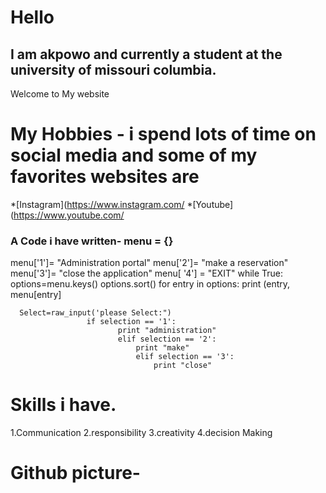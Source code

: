 # Hello
## I am akpowo and currently a student at the university of missouri columbia.
Welcome to My website

# My Hobbies - i spend lots of time on social media and some of my favorites websites are
*[Instagram](https://www.instagram.com/ *[Youtube](https://www.youtube.com/

### A Code i have written- menu = {}
menu['1']= "Administration portal"
menu['2']= "make a reservation"
menu['3']= "close the application"
menu[ '4'] = "EXIT"
while True:
    options=menu.keys()
    options.sort()
    for entry in options:
        print (entry, menu[entry]


      Select=raw_input('please Select:")
                     if selection == '1':
                            print "administration"
                            elif selection == '2':
                                print "make"
                                elif selection == '3':
                                    print "close"
                                                                        
# Skills i have. 
1.Communication
2.responsibility 
3.creativity
4.decision Making

# Github picture- 
